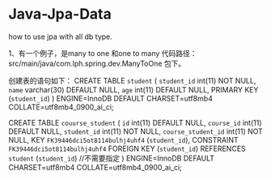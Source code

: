 # Java-Jpa-Data
how to use jpa with all db type.

1、有一个例子，是many to one 和one to many
  代码路径：src/main/java/com.lph.spring.dev.ManyToOne 包下。
  
  创建表的语句如下：
  CREATE TABLE `student` (
  `student_id` int(11) NOT NULL,
  `name` varchar(30) DEFAULT NULL,
  `age` int(11) DEFAULT NULL,
  PRIMARY KEY (`student_id`)
) ENGINE=InnoDB DEFAULT CHARSET=utf8mb4 COLLATE=utf8mb4_0900_ai_ci;
  
  CREATE TABLE `couurse_student` (
  `id` int(11) DEFAULT NULL,
  `course_id` int(11) DEFAULT NULL,
  `student_id` int(11) NOT NULL,
  `course_student_id` int(11) NOT NULL,
  KEY `FK39446dci5ot8114bulhj4uhf4` (`student_id`),
  CONSTRAINT `FK39446dci5ot8114bulhj4uhf4` FOREIGN KEY (`student_id`) REFERENCES `student` (`student_id`) //不需要指定
) ENGINE=InnoDB DEFAULT CHARSET=utf8mb4 COLLATE=utf8mb4_0900_ai_ci;
